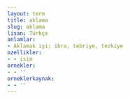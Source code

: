 ```yaml
---
layout: term
title: aklama
slug: aklama
lisan: Türkçe
anlamlar:
- Aklamak işi; ibra, tebriye, tezkiye
ozellikler:
- - isim
ornekler:
- - ''
orneklerkaynak:
- - ''
---
```

